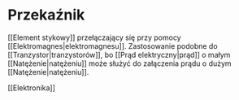 # Przekaźnik
[[Element stykowy]] przełączający się przy pomocy [[Elektromagnes|elektromagnesu]].
Zastosowanie podobne do [[Tranzystor|tranzystorów]], bo [[Prąd elektryczny|prąd]] o małym [[Natężenie|natężeniu]] może służyć do załączenia prądu o dużym [[Natężenie|natężeniu]].

[[Elektronika]]